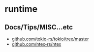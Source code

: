 # runtime

## Docs/Tips/MISC...etc

* [github.com/tokio-rs/tokio/tree/master](https://github.com/tokio-rs/tokio/tree/master)
* [github.com/ntex-rs/ntex](https://github.com/ntex-rs/ntex)